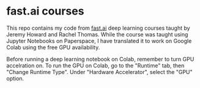 # fast.ai courses

This repo contains my code from [fast.ai](https://fast.ai) deep learning courses taught by Jeremy Howard and Rachel Thomas.  While the course was taught using Jupyter Notebooks on Paperspace, I have translated it to work on Google Colab using the free GPU availability. 

Before running a deep learning notebook on Colab, remember to turn GPU accelration on. To run the GPU on Colab, go to the "Runtime" tab, then "Change Runtime Type". Under "Hardware Accelerator", select the "GPU" option. 
